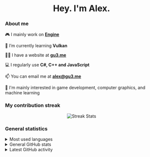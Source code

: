 <h1 align="center">Hey. I'm Alex.</h1>

### About me

🎮 I mainly work on <b><a href="https://github.com/xezno/Engine">Engine</a></b>

🌱 I’m currently learning <b>Vulkan</b>

👨‍💻 I have a website at <b><a href="https://gu3.me/">gu3.me</a></b>

💻 I regularly use <b>C#, C++ and JavaScript</b>

📫 You can email me at <b><a href="mailto:alex@gu3.me">alex@gu3.me</a></b>

🤔 I'm mainly interested in game development, computer graphics, and machine learning

### My contribution streak

<p align="center">
  <img align="center" src="https://github-readme-streak-stats.herokuapp.com/?user=xezno&theme=dark" alt="Streak Stats">
</p>

### General statistics

<details>
  <summary>Most used languages</summary>
  <img
    src="https://github-readme-stats.vercel.app/api/top-langs?username=xezno&show_icons=true&locale=en&layout=compact&langs_count=6&theme=dark"
    alt="Most Used Languages">
</details>

<details>
  <summary>General GitHub stats</summary>
  <img
    src="https://github-readme-stats.vercel.app/api?username=xezno&hide=contribs,prs&show_icons=true&count_private=true&line_height=30&custom_title=General GitHub Stats&theme=dark"
    alt="General Stats">
</details>

<details>
  <summary>Latest GitHub activity</summary>
  <!--START_SECTION:activity-->
1. 🎉 Merged PR [#21](https://github.com/xezno/Engine/pull/21) in [xezno/Engine](https://github.com/xezno/Engine)
2. 💪 Opened PR [#21](https://github.com/xezno/Engine/pull/21) in [xezno/Engine](https://github.com/xezno/Engine)
3. 🎉 Merged PR [#2](https://github.com/xezno/OpenTPW/pull/2) in [xezno/OpenTPW](https://github.com/xezno/OpenTPW)
4. ❗️ Closed issue [#2](https://github.com/XiiiC/Among-Us-VR/issues/2) in [XiiiC/Among-Us-VR](https://github.com/XiiiC/Among-Us-VR)
5. 🗣 Commented on [#2](https://github.com/XiiiC/Among-Us-VR/issues/2) in [XiiiC/Among-Us-VR](https://github.com/XiiiC/Among-Us-VR)
<!--END_SECTION:activity-->
</details>
